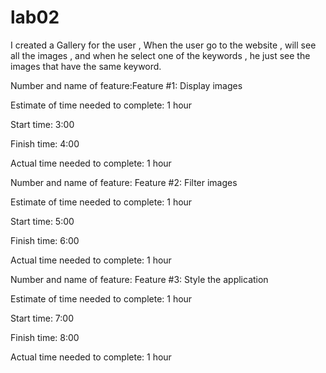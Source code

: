 # lab02
I created a Gallery for the user , When the user go to the website , will see all the images , and when he select one of the keywords , he just see the images that have the same keyword.

Number and name of feature:Feature #1: Display images

Estimate of time needed to complete: 1 hour

Start time: 3:00

Finish time: 4:00

Actual time needed to complete: 1 hour

Number and name of feature: Feature #2: Filter images

Estimate of time needed to complete: 1 hour

Start time: 5:00

Finish time: 6:00

Actual time needed to complete: 1 hour

Number and name of feature: Feature #3: Style the application


Estimate of time needed to complete: 1 hour

Start time: 7:00

Finish time: 8:00

Actual time needed to complete: 1 hour